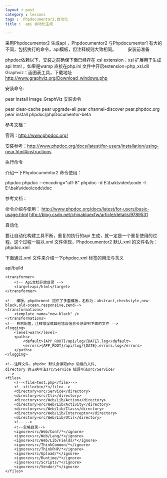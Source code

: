 ```yaml
---
layout : post
category : lessons
tags :  Phpdocumentor2,自动化
title :  api 自动化生成

---
```



采用Phpdocumentor2 生成api ，Phpdocumentor2 与Phpdocumentor1 有大的不同，包括执行的命令，api模板，但注释规则大致相同。
　　
安装前准备

phpdoc依赖以下，安装之前确保下面已经存在
xsl extension：xsl 扩展用于生成api html ，如果是wamp 直接在php.ini 文件中开启extension=php_xsl.dll 
Graphviz：画图表工具，下载地址
http://www.graphviz.org/Download_windows.php

安装命令:

pear install Image_GraphViz
安装命令

pear clear-cache
pear upgrade-all
pear channel-discover pear.phpdoc.org
pear install phpdoc/phpDocumentor-beta       

参考文档：

官网：http://www.phpdoc.org/

安装参考：http://www.phpdoc.org/docs/latest/for-users/installation/using-pear.html#instructions

执行命令

介绍一下Phpdocumentor2 命令使用：

phpdoc
phpdoc  --encoding="utf-8"
phpdoc   -d E:\bak\video\code  -t E:\bak\video\code\doc

参考文档：

命令介绍与使用：
http://www.phpdoc.org/docs/latest/for-users/basic-usage.html
http://blog.csdn.net/chinabluexfw/article/details/9789531



自动化

要让自动化构建工具不断，重复的执行的api 生成，就一定是一个重复使用的过程，这个过程一般以.xml 文件体现，Phpdocumentor2 默认.xml 的文件名为：phpdoc.xml

下面通过.xml 文件来介绍一下phpdoc.xml 标签的用法与含义
<?xml version="1.0" encoding="UTF-8"?>
<!-- 自动化api  支持phpdoc2版本-->
<phpdoc>
    <title>WMS仓库管理系统</title>
    <parser>
        <!-- phpdoc 缓存目录(源码缓存) -->
        <target>api/build</target>
        <!--<default-package-name>默认包名</default-package-name>-->
    </parser>
    
    <transformer>
        <!-- Api文档存放目录 -->
        <target>api/html</target>
    </transformer>
    
    <!-- 模板，phpdocment 提供了多套模板，名称为：abstract,checkstyle,new-black,old-ocean,responsive,zend--> 
    <transformations>
        <template name="new-black" />
    </transformations>
    <!-- 日志配置，注释错误或其他错误信息会记录到下面的文件 -->
	<logging>
        <level>warn</level>
        <paths>
            <default>{APP_ROOT}/api/log/{DATE}.log</default>
            <errors>{APP_ROOT}/api/log/{DATE}.errors.log</errors>
        </paths>
    </logging>
    
    <!--注释文件，phpdoc 默认会读取php 后缀的文件,
    directory 的正确写法src/Service 错误写法src/Service/
     -->
    <files>
        <!--<file>test.php</file>-->
        <!--<file>bin/*</file>-->
		<directory>src/Service</directory>
		<directory>src/Cli</directory>
		<directory>src/Web/Lib/Action</directory>
		<directory>src/Web/Lib/Activity</directory>
		<directory>src/Web/Lib/Class</directory>
		<directory>src/Web/Lib/Interceptor</directory>
		<directory>src/Web/Lib/Util</directory>
		<!-- -->
		<!--忽略目录-->
		<ignore>src/Web/Conf/*</ignore>
		<ignore>src/Web/Lang/*</ignore>
		<ignore>src/Web/Lib/Fields/*</ignore>
		<ignore>src/ThinkCommon/*</ignore>
        <ignore>src/ThinkPHP/*</ignore>
        <ignore>src/Upload/*</ignore>
        <ignore>src/Runtime/*</ignore>
        <ignore>src/Scripts/*</ignore>
        <ignore>src/Vendor/*</ignore>
    </files>
    
</phpdoc>